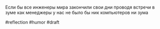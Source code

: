 Если бы все инженеры мира закончили свои дни проводя встречи в зуме как менеджеры у нас не было бы ник компьютеров ни зума

#reflection #humor
#draft